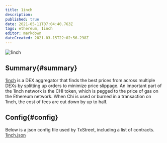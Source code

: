 ```yaml
---
title: 1inch
description: 
published: true
date: 2021-05-11T07:04:40.763Z
tags: ethereum, 1inch
editor: markdown
dateCreated: 2021-03-15T22:02:56.238Z
---
```


![1inch](https://txstreet.com/static/img/singles/house_logos/1inch.png)

## Summary{#summary}

[1inch](https://out.txstreet.com/1inch) is a DEX aggregator that finds the best prices from across multiple DEXs by splitting up orders to minimize price slippage. An important part of the 1inch network is the CHI token, which is pegged to the price of gas on the Ethereum network. When Chi is used or burned in a transaction on 1inch, the cost of fees are cut down by up to half.

## Config{#config}

Below is a json config file used by TxStreet, including a list of contracts.
[1inch.json](/ethereum/houses/1inch.json)